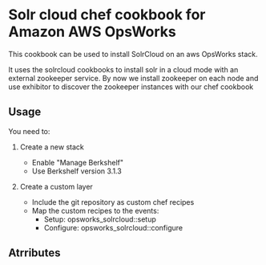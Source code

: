 Solr cloud chef cookbook for Amazon AWS OpsWorks
==================

This cookbook can be used to install SolrCloud on an aws OpsWorks stack.

It uses the solrcloud cookbooks to install solr in a cloud mode with an external zookeeper service.
By now we install zookeeper on each node and use exhibitor to discover the zookeeper instances
with our chef cookbook


## Usage

You need to:

1. Create a new stack
    * Enable "Manage Berkshelf"
    * Use Berkshelf version 3.1.3

2. Create a custom layer
    * Include the git repository as custom chef recipes
    * Map the custom recipes to the events:
        * Setup: opsworks_solrcloud::setup
        * Configure: opsworks_solrcloud::configure

## Atrributes
